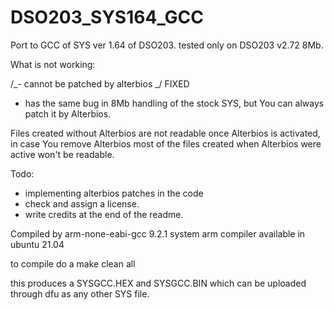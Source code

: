 # DSO203_SYS164_GCC

Port to GCC of SYS ver 1.64 of DSO203.
tested only on DSO203 v2.72 8Mb.

What is not working:

/_- cannot be patched by alterbios _/ FIXED

- has the same bug in 8Mb handling of the stock SYS, but You can always patch it by Alterbios.

Files created without Alterbios are not readable once Alterbios is activated, in case You remove Alterbios most of the files created when Alterbios were active won't be readable.

Todo:
- implementing alterbios patches in the code
- check and assign a license.
- write credits at the end of the readme.

Compiled by arm-none-eabi-gcc 9.2.1 system arm compiler available in ubuntu 21.04

to compile do a 
make clean all

this produces a SYSGCC.HEX and SYSGCC.BIN which can be uploaded through dfu as any other SYS file.
